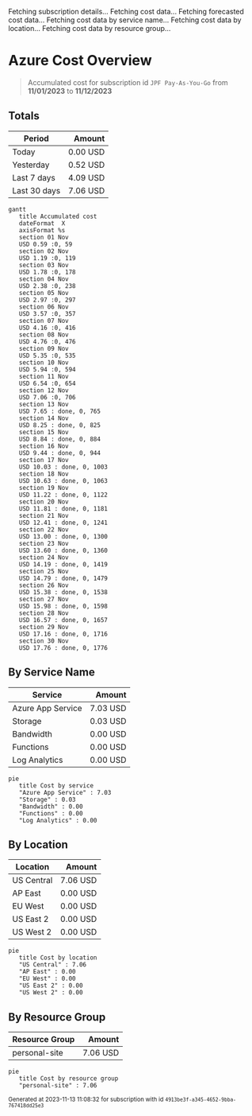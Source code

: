 Fetching subscription details...
Fetching cost data...
Fetching forecasted cost data...
Fetching cost data by service name...
Fetching cost data by location...
Fetching cost data by resource group...
# Azure Cost Overview

> Accumulated cost for subscription id `JPF Pay-As-You-Go` from **11/01/2023** to **11/12/2023**

## Totals

|Period|Amount|
|---|---:|
|Today|0.00 USD|
|Yesterday|0.52 USD|
|Last 7 days|4.09 USD|
|Last 30 days|7.06 USD|

```mermaid
gantt
   title Accumulated cost
   dateFormat  X
   axisFormat %s
   section 01 Nov
   USD 0.59 :0, 59
   section 02 Nov
   USD 1.19 :0, 119
   section 03 Nov
   USD 1.78 :0, 178
   section 04 Nov
   USD 2.38 :0, 238
   section 05 Nov
   USD 2.97 :0, 297
   section 06 Nov
   USD 3.57 :0, 357
   section 07 Nov
   USD 4.16 :0, 416
   section 08 Nov
   USD 4.76 :0, 476
   section 09 Nov
   USD 5.35 :0, 535
   section 10 Nov
   USD 5.94 :0, 594
   section 11 Nov
   USD 6.54 :0, 654
   section 12 Nov
   USD 7.06 :0, 706
   section 13 Nov
   USD 7.65 : done, 0, 765
   section 14 Nov
   USD 8.25 : done, 0, 825
   section 15 Nov
   USD 8.84 : done, 0, 884
   section 16 Nov
   USD 9.44 : done, 0, 944
   section 17 Nov
   USD 10.03 : done, 0, 1003
   section 18 Nov
   USD 10.63 : done, 0, 1063
   section 19 Nov
   USD 11.22 : done, 0, 1122
   section 20 Nov
   USD 11.81 : done, 0, 1181
   section 21 Nov
   USD 12.41 : done, 0, 1241
   section 22 Nov
   USD 13.00 : done, 0, 1300
   section 23 Nov
   USD 13.60 : done, 0, 1360
   section 24 Nov
   USD 14.19 : done, 0, 1419
   section 25 Nov
   USD 14.79 : done, 0, 1479
   section 26 Nov
   USD 15.38 : done, 0, 1538
   section 27 Nov
   USD 15.98 : done, 0, 1598
   section 28 Nov
   USD 16.57 : done, 0, 1657
   section 29 Nov
   USD 17.16 : done, 0, 1716
   section 30 Nov
   USD 17.76 : done, 0, 1776
```

## By Service Name

|Service|Amount|
|---|---:|
|Azure App Service|7.03 USD|
|Storage|0.03 USD|
|Bandwidth|0.00 USD|
|Functions|0.00 USD|
|Log Analytics|0.00 USD|

```mermaid
pie
   title Cost by service
   "Azure App Service" : 7.03
   "Storage" : 0.03
   "Bandwidth" : 0.00
   "Functions" : 0.00
   "Log Analytics" : 0.00
```

## By Location

|Location|Amount|
|---|---:|
|US Central|7.06 USD|
|AP East|0.00 USD|
|EU West|0.00 USD|
|US East 2|0.00 USD|
|US West 2|0.00 USD|

```mermaid
pie
   title Cost by location
   "US Central" : 7.06
   "AP East" : 0.00
   "EU West" : 0.00
   "US East 2" : 0.00
   "US West 2" : 0.00
```

## By Resource Group

|Resource Group|Amount|
|---|---:|
|personal-site|7.06 USD|

```mermaid
pie
   title Cost by resource group
   "personal-site" : 7.06
```

<sup>Generated at 2023-11-13 11:08:32 for subscription with id `4913be3f-a345-4652-9bba-767418dd25e3`</sup>
